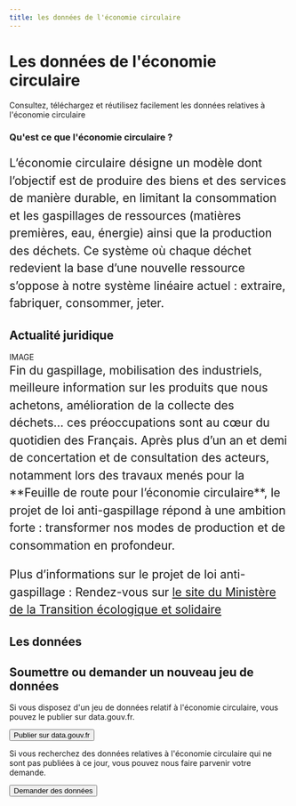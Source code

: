 ```yaml
---
title: les données de l'économie circulaire
---
```


<Hero>

# Les données de l'économie circulaire

Consultez, téléchargez et réutilisez facilement les données relatives à l'économie circulaire

</Hero>

<Section>

<div class="container">

<div>

### Qu'est ce que l'économie circulaire ?

<div style="font-size: 1.5em; line-height: 1.5em;">

L’économie circulaire désigne un modèle dont l’objectif est de produire des biens et des services de manière durable, en limitant la consommation et les gaspillages de ressources (matières premières, eau, énergie) ainsi que la production des déchets. Ce système où chaque déchet redevient la base d’une nouvelle ressource s’oppose à notre système linéaire actuel : extraire, fabriquer, consommer, jeter.

</div>

</div>

</div>

</Section>

<Section class="section-darker-grey">

## Actualité juridique

<div class="row">

<div>
IMAGE 

</div>

<div style="font-size: 1.5em; line-height: 1.5em;">
Fin du gaspillage, mobilisation des industriels, meilleure information sur les produits que nous achetons, amélioration de la collecte des déchets… ces préoccupations sont au cœur du quotidien des Français. Après plus d’un an et demi de concertation et de consultation des acteurs, notamment lors des travaux menés pour la **Feuille de route pour l’économie circulaire**, le projet de loi anti-gaspillage répond à une ambition forte : transformer nos modes de production et de consommation en profondeur.

Plus d’informations sur le projet de loi anti-gaspillage :  Rendez-vous sur <a href="https://www.ecologique-solidaire.gouv.fr/economie-circulaire-senat-adopte-projet-loi-anti-gaspillage">le site du Ministère de la Transition écologique et solidaire</a>

</div>

</div>

</Section>

<Section>

<div class="container">

<div>

## Les données

<Playlist id="5d95fc98634f4135a7e09020/81ae5e01-4387-4967-9b0c-60c403cb5f72" />

</div>

<div>

</Section>

<Section>

## Soumettre ou demander un nouveau jeu de données

Si vous disposez d'un jeu de données relatif à l'économie circulaire, vous pouvez le publier sur data.gouv.fr.

<Button>Publier sur data.gouv.fr</Button>

Si vous recherchez des données relatives à l'économie circulaire qui ne sont pas publiées à ce jour, vous pouvez nous faire parvenir votre demande.

<Button>Demander des données</Button>

</div>

</div>

</Section>
